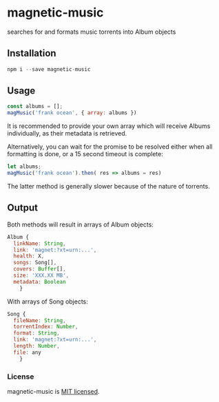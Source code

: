 # magnetic-music
searches for and formats music torrents into Album objects



## Installation 
```javascript
npm i --save magnetic-music
```

## Usage

```javascript
const albums = [];
magMusic('frank ocean', { array: albums })
```

It is recommended to provide your own array which will receive Albums individually, as their metadata is retrieved.

Alternatively, you can wait for the promise to be resolved either when all formatting is done, or a 15 second timeout is complete:

```javascript
let albums;
magMusic('frank ocean').then( res => albums = res)
```

The latter method is generally slower because of the nature of torrents.

## Output

Both methods will result in arrays of Album objects:
```javascript
Album {
  linkName: String,
  link: 'magnet:?xt=urn:...',
  health: X,
  songs: Song[],
  covers: Buffer[],
  size: 'XXX.XX MB',
  metadata: Boolean 
    }
```
With arrays of Song objects:
```javascript
Song {
  fileName: String,
  torrentIndex: Number,
  format: String,
  link: 'magnet:?xt=urn:...',
  length: Number,
  file: any
    }
```

### License
magnetic-music is [MIT licensed](./LICENSE).